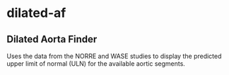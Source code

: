 # dilated-af
## Dilated Aorta Finder

Uses the data from the NORRE and WASE studies to display the predicted upper limit of normal (ULN) for the available aortic segments.
